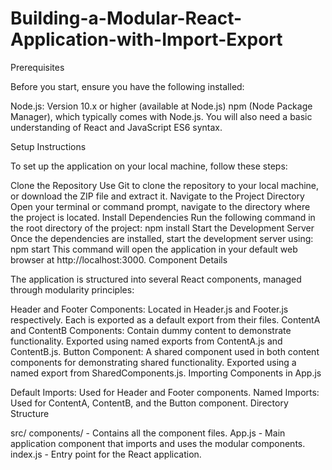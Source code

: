 # Building-a-Modular-React-Application-with-Import-Export

Prerequisites

Before you start, ensure you have the following installed:

Node.js: Version 10.x or higher (available at Node.js)
npm (Node Package Manager), which typically comes with Node.js.
You will also need a basic understanding of React and JavaScript ES6 syntax.

Setup Instructions

To set up the application on your local machine, follow these steps:

Clone the Repository
Use Git to clone the repository to your local machine, or download the ZIP file and extract it.
Navigate to the Project Directory
Open your terminal or command prompt, navigate to the directory where the project is located.
Install Dependencies
Run the following command in the root directory of the project:
npm install
Start the Development Server
Once the dependencies are installed, start the development server using:
npm start
This command will open the application in your default web browser at http://localhost:3000.
Component Details

The application is structured into several React components, managed through modularity principles:

Header and Footer Components:
Located in Header.js and Footer.js respectively.
Each is exported as a default export from their files.
ContentA and ContentB Components:
Contain dummy content to demonstrate functionality.
Exported using named exports from ContentA.js and ContentB.js.
Button Component:
A shared component used in both content components for demonstrating shared functionality.
Exported using a named export from SharedComponents.js.
Importing Components in App.js

Default Imports: Used for Header and Footer components.
Named Imports: Used for ContentA, ContentB, and the Button component.
Directory Structure

src/
components/ - Contains all the component files.
App.js - Main application component that imports and uses the modular components.
index.js - Entry point for the React application.


